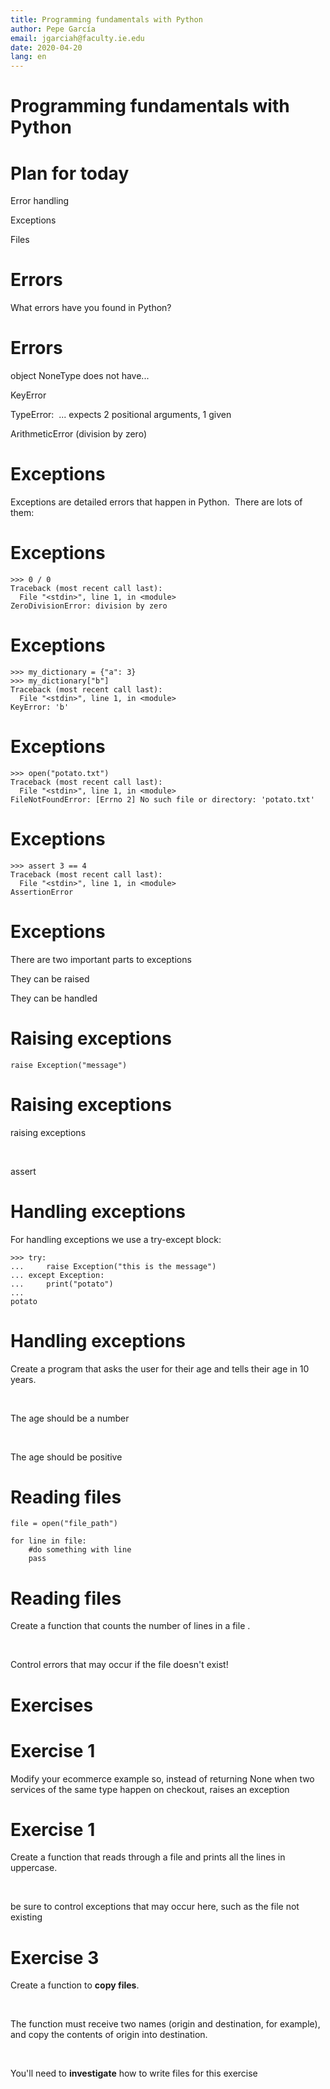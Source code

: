 ```yaml
---
title: Programming fundamentals with Python
author: Pepe García
email: jgarciah@faculty.ie.edu
date: 2020-04-20
lang: en
---
```


Programming fundamentals with Python
====================================


Plan for today
==============

Error handling

Exceptions

Files

Errors 
=======

What errors have you found in Python?

Errors
======

object NoneType does not have\...

KeyError

TypeError:  \... expects 2 positional arguments, 1 given

ArithmeticError (division by zero)

Exceptions
==========

Exceptions are detailed errors that happen in Python.  There are lots of
them:

Exceptions
==========

    >>> 0 / 0
    Traceback (most recent call last):
      File "<stdin>", line 1, in <module>
    ZeroDivisionError: division by zero

Exceptions
==========

    >>> my_dictionary = {"a": 3}
    >>> my_dictionary["b"]
    Traceback (most recent call last):
      File "<stdin>", line 1, in <module>
    KeyError: 'b'

Exceptions
==========

    >>> open("potato.txt")
    Traceback (most recent call last):
      File "<stdin>", line 1, in <module>
    FileNotFoundError: [Errno 2] No such file or directory: 'potato.txt'

Exceptions
==========

    >>> assert 3 == 4
    Traceback (most recent call last):
      File "<stdin>", line 1, in <module>
    AssertionError

Exceptions
==========

There are two important parts to exceptions

They can be raised

They can be handled

Raising exceptions
==================

``` {.livecodeserver}
raise Exception("message")
```

Raising exceptions
==================

raising exceptions

 

assert

Handling exceptions
===================

For handling exceptions we use a try-except block:

``` {.livecodeserver}
>>> try:
...     raise Exception("this is the message")
... except Exception:
...     print("potato")
...
potato
```

Handling exceptions
===================

Create a program that asks the user for their age and tells their age in
10 years.

 

The age should be a number

 

The age should be positive

Reading files
=============

``` {.livecodeserver}
file = open("file_path")

for line in file:
    #do something with line
    pass
```

Reading files
=============

Create a function that counts the number of lines in a file .

 

Control errors that may occur if the file doesn\'t exist!

Exercises
=========

Exercise 1
==========

Modify your ecommerce example so, instead of returning None when two
services of the same type happen on checkout, raises an exception

Exercise 1
==========

Create a function that reads through a file and prints all the lines in
uppercase.

 

be sure to control exceptions that may occur here, such as the file not
existing

Exercise 3
==========

Create a function to **copy files**.

 

The function must receive two names (origin and destination, for
example), and copy the contents of origin into destination.

 

You\'ll need to **investigate** how to write files for this exercise
